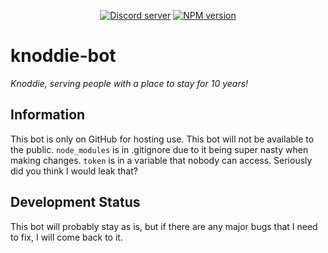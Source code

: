 <div align="center">
  <p>
    <a href="https://discord.gg/QKhbFtj"><img src="https://discordapp.com/api/guilds/446116616757837824/embed.png" alt="Discord server" /></a>
    <a href="https://discordapp.com/oauth2/authorize?client_id=447437596864282625&scope=bot&permissions=2146958591"><img src="https://img.shields.io/badge/invite-bot-blue.svg?longCache=true&style=flat" alt="NPM version" /></a>
    </a>
</div>

# knoddie-bot
*Knoddie, serving people with a place to stay for 10 years!*

## Information
This bot is only on GitHub for hosting use. This bot will not be available to the public.
`node_modules` is in .gitignore due to it being super nasty when making changes.
`token` is in a variable that nobody can access. Seriously did you think I would leak that?

## Development Status
This bot will probably stay as is, but if there are any major bugs that I need to fix, I will come back to it.
